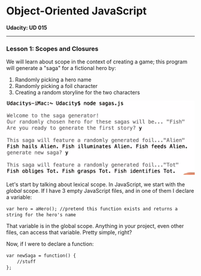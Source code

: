 # Object-Oriented JavaScript

**Udacity: UD 015**

---

### Lesson 1: Scopes and Closures

We will learn about scope in the context of creating a game; this program will generate a "saga" for a fictional hero by:

1. Randomly picking a hero name
2. Randomly picking a foil character
3. Creating a random storyline for the two characters

![saga](../img/saga.png)

Let's start by talking about lexical scope. In JavaScript, we start with the *global* scope. If I have 3 empty JavaScript files, and in one of them I declare a variable:

    var hero = aHero(); //pretend this function exists and returns a string for the hero's name

That variable is in the global scope. Anything in your project, even other files, can access that variable. Pretty simple, right?

Now, if I were to declare a function:

    var newSaga = function() {
        //stuff
    };

